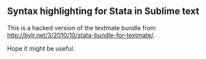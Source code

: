 ##   Syntax highlighting for Stata in Sublime text

This is a hacked version of the textmate bundle from http://bylr.net/3/2010/10/stata-bundle-for-textmate/.

Hope it might be useful.
